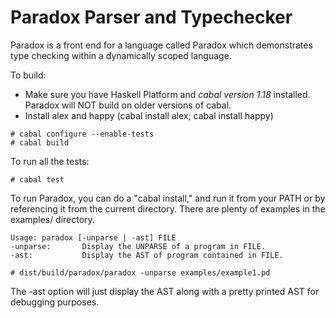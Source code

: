 # Paradox Parser and Typechecker

Paradox is a front end for a language called Paradox which demonstrates type checking within a dynamically scoped language.

To build:

* Make sure you have Haskell Platform and *cabal version 1.18* installed. Paradox will NOT build on older versions of cabal.
* Install alex and happy (cabal install alex; cabal install happy)

```shell
# cabal configure --enable-tests
# cabal build
```

To run all the tests:

```shell
# cabal test
```

To run Paradox, you can do a "cabal install," and run it from your PATH or by referencing it from the current directory. There are plenty of examples in the examples/ directory.

```shell
Usage: paradox [-unparse | -ast] FILE
-unparse:       Display the UNPARSE of a program in FILE.
-ast:           Display the AST of program contained in FILE.

# dist/build/paradox/paradox -unparse examples/example1.pd
```

The -ast option will just display the AST along with a pretty printed AST for debugging purposes. 
